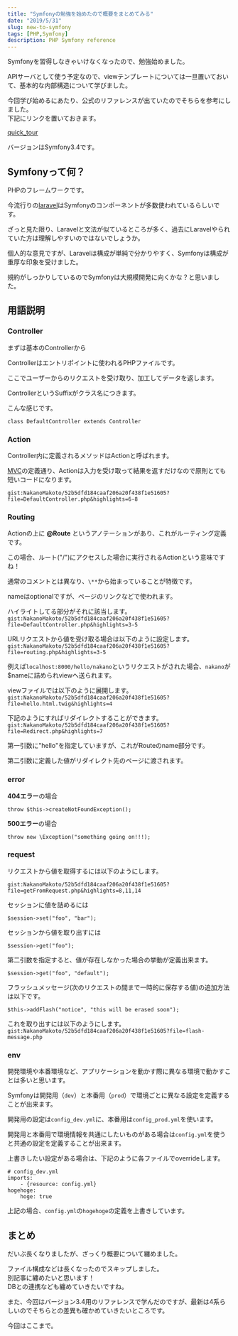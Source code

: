 ```yaml
---
title: "Symfonyの勉強を始めたので概要をまとめてみる"
date: "2019/5/31"
slug: new-to-symfony
tags: [PHP,Symfony]
description: PHP Symfony reference
---
```

Symfonyを習得しなきゃいけなくなったので、勉強始めました。

APIサーバとして使う予定なので、viewテンプレートについては一旦置いておいて、基本的な内部構造について学びました。

今回学び始めるにあたり、公式のリファレンスが出ていたのでそちらを参考にしました。  
下記にリンクを置いておきます。

[quick_tour](https://symfony.com/doc/current/quick_tour/the_big_picture.html)

バージョンはSymfony3.4です。  

## Symfonyって何？

PHPのフレームワークです。

今流行りの[laravel](http://laravel.jp/)はSymfonyのコンポーネントが多数使われているらしいです。

ざっと見た限り、Laravelと文法が似ているところが多く、過去にLaravelやられていた方は理解しやすいのではないでしょうか。

個人的な意見ですが、Laravelは構成が単純で分かりやすく、Symfonyは構成が重厚な印象を受けました。

規約がしっかりしているのでSymfonyは大規模開発に向くかな？と思いました。


## 用語説明

### Controller
まずは基本のControllerから

Controllerはエントリポイントに使われるPHPファイルです。

ここでユーザーからのリクエストを受け取り、加工してデータを返します。

ControllerというSuffixがクラス名につきます。

こんな感じです。
```
class DefaultController extends Controller
```

### Action
Controller内に定義されるメソッドはActionと呼ばれます。

[MVC](https://ja.wikipedia.org/wiki/Model_View_Controller)の定義通り、Actionは入力を受け取って結果を返すだけなので原則とても短いコードになります。

`gist:NakanoMakoto/52b5dfd184caaf206a20f438f1e51605?file=DefaultController.php&highlights=6-8`

### Routing

Actionの上に **@Route** というアノテーションがあり、これがルーティング定義です。

この場合、ルート("/")にアクセスした場合に実行されるActionという意味ですね！

通常のコメントとは異なり、`\**`から始まっていることが特徴です。

nameはoptionalですが、ページのリンクなどで使われます。

ハイライトしてる部分がそれに該当します。
`gist:NakanoMakoto/52b5dfd184caaf206a20f438f1e51605?file=DefaultController.php&highlights=3-5`

URLリクエストから値を受け取る場合は以下のように設定します。
`gist:NakanoMakoto/52b5dfd184caaf206a20f438f1e51605?file=routing.php&highlights=3-5`

例えば`localhost:8000/hello/nakano`というリクエストがされた場合、`nakano`が$nameに詰められviewへ送られます。

viewファイルでは以下のように展開します。
`gist:NakanoMakoto/52b5dfd184caaf206a20f438f1e51605?file=hello.html.twig&highlights=4`

下記のようにすればリダイレクトすることができます。
`gist:NakanoMakoto/52b5dfd184caaf206a20f438f1e51605?file=Redirect.php&highlights=7`

第一引数に"hello"を指定していますが、これがRouteのname部分です。

第二引数に定義した値がリダイレクト先のページに渡されます。

### error

**404エラー**の場合
```
throw $this->createNotFoundException();
```

**500エラー**の場合
```
throw new \Exception("something going on!!!);
```

### request

リクエストから値を取得するには以下のようにします。

`gist:NakanoMakoto/52b5dfd184caaf206a20f438f1e51605?file=getFromRequest.php&highlights=8,11,14`

セッションに値を詰めるには
```
$session->set("foo", "bar");
```

セッションから値を取り出すには
```
$session->get("foo");
```

第二引数を指定すると、値が存在しなかった場合の挙動が定義出来ます。
```
$session->get("foo", "default");
```

フラッシュメッセージ(次のリクエストの間まで一時的に保存する値)の追加方法は以下です。
```
$this->addFlash("notice", "this will be erased soon");
```

これを取り出すには以下のようにします。
`gist:NakanoMakoto/52b5dfd184caaf206a20f438f1e51605?file=flash-message.php`


### env
開発環境や本番環境など、アプリケーションを動かす際に異なる環境で動かすことは多いと思います。

Symfonyは開発用（`dev`）と本番用（`prod`）で環境ごとに異なる設定を定義することが出来ます。

開発用の設定は`config_dev.yml`に、本番用は`config_prod.yml`を使います。

開発用と本番用で環境情報を共通にしたいものがある場合は`config.yml`を使うと共通の設定を定義することが出来ます。

上書きしたい設定がある場合は、下記のように各ファイルでoverrideします。

```
# config_dev.yml
imports:
    - {resource: config.yml} 
hogehoge:
    hoge: true
```

上記の場合、`config.yml`の`hogehoge`の定義を上書きしています。

## まとめ

だいぶ長くなりましたが、ざっくり概要について纏めました。

ファイル構成などは長くなったのでスキップしました。  
別記事に纏めたいと思います！  
DBとの連携なども纏めていきたいですね。

また、今回はバージョン3.4用のリファレンスで学んだのですが、最新は4系らしいのでそちらとの差異も確かめていきたいところです。

今回はここまで。